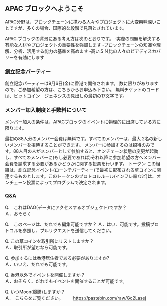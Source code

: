 ## APAC ブロックへようこそ 
APAC分野は、ブロックチェーンに携わる人々やプロジェクトに大変興味深いことですが、多くの場合、国際的な段階で見落とされています。

APAC ブロックの背景にある考え方は次のとおりです。
‐実際の問題を解決する有能な人材やプロジェクトの重要性を強調します
‐ブロックチェーンの知識や理解、分析、活用する能力の基準を高めます
‐高いＳＮ比の人々のピアディスカバリーを有効にします

### 創立記念パーティー
創立記念パーティーは9月6日(金)に香港で開催されます。
数に限りがありますので、ご参加希望の方は、こちらからお申込み下さい。
無料チケットのコードは、ビットコイン　ジェネシスの見出しの最初の17文字です。

### メンバー加入制度と手数料について
メンバー加入の条件は、APACブロックのイベントに物理的に出席している方に限ります。

最初の88人分のメンバー会費は無料です。すべてのメンバーは、最大 2名の新しいメンバーを招待することができます。 メンバーに参加するのは招待のみです。88人目の人がメンバーとして参加すると、オンチェーン状態の変更が起動し、すべてのメンバーに(もし必要であれば)それ以降に参加希望の方へメンバー会費を請求する必要があるかどうかに関する投票を行います。
トークン
この組織は、創立記念イベント(ローンチパーティー)で最初に配布される草コインに関連するものとします。このトークンのプロトコルルール(インフレ率など)は、オンチェーン投票によってプログラムで決定されます。

### Q&A
Q.　これはDAO(データにアクセスするオブジェクト)ですか？   
Ａ．おそらく 

Q.　このページは、だれでも編集可能ですか？
Ａ．はい、可能です。投稿プロトコルを参照し、プルリクエストを送信してください。   

Q. この草コインを取引所にリストしますか？   
Ａ．取引所が望むなら可能です。

Q. 参加するには香港居住者である必要がありますか?   
Ａ．いいえ、だれでも可能です。

Q. 香港以外でイベントを開催しますか？   
Ａ．おそらく、だれでもイベントを開催することが可能です。

Q. いつMoon(爆騰)しますか？   
Ａ.　こちらをご覧ください。
　　https://pastebin.com/raw/Gc2Lasej
